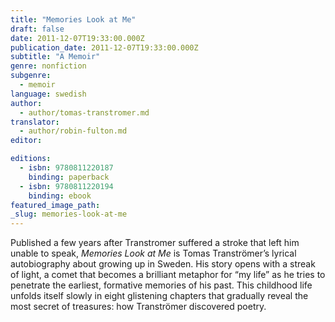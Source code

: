 ```yaml
---
title: "Memories Look at Me"
draft: false
date: 2011-12-07T19:33:00.000Z
publication_date: 2011-12-07T19:33:00.000Z
subtitle: "A Memoir"
genre: nonfiction
subgenre:
  - memoir
language: swedish
author:
  - author/tomas-transtromer.md
translator:
  - author/robin-fulton.md
editor:

editions:
  - isbn: 9780811220187
    binding: paperback
  - isbn: 9780811220194
    binding: ebook
featured_image_path:
_slug: memories-look-at-me
---
```


Published a few years after Transtromer suffered a stroke that left him unable to speak, _Memories Look at Me_ is Tomas Tranströmer’s lyrical autobiography about growing up in Sweden. His story opens with a streak of light, a comet that becomes a brilliant metaphor for “my life” as he tries to penetrate the earliest, formative memories of his past. This childhood life unfolds itself slowly in eight glistening chapters that gradually reveal the most secret of treasures: how Tranströmer discovered poetry.

